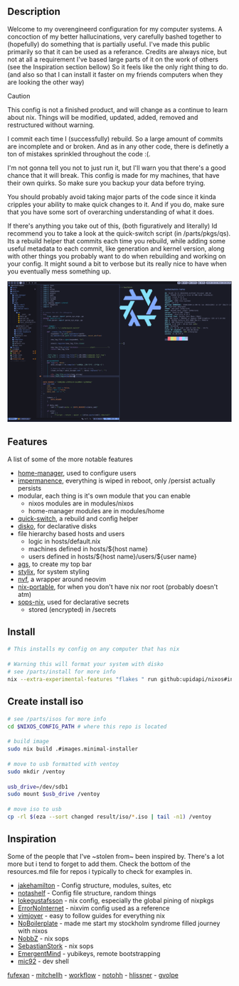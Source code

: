 ## Description
Welcome to my overengineerd configuration for my computer systems. A concoction 
of my better hallucinations, very carefully bashed together  to (hopefully) do 
something that is partially useful. I've made this public primarily so that it 
can be used as a referance. Credits are always nice, but not at all a requirement 
I've based large parts of it on the work of others (see the Inspiration section 
bellow) So it feels like the only right thing to do. (and also so that I can 
install it faster on my friends computers when they are looking the other way) 

<!----------------------this comment is 80 characters wide--------------------->
> [!CAUTION]
> This config is not a finished product, and will change as a continue to learn 
> about nix. Things will be modified, updated, added, removed and restructured 
> without warning. 
> 
> I commit each time I (successfully) rebuild. So a large amount of commits are 
> incomplete and or broken. And as in any other code, there is definetly a ton 
> of mistakes sprinkled throughout the code :(.
> 
> I'm not gonna tell you not to just run it, but I'll warn you that there's a 
> good chance that it will break. This config is made for my machines, that have
> their own quirks. So make sure you backup your data before trying.
> 
> You should probably avoid taking major parts of the code since it kinda 
> cripples your ability to make quick changes to it. And if you do, make 
> sure that you have some sort of overarching understanding of what it does. 
<!----------------------this comment is 80 characters wide--------------------->

If there's anything you take out of this, (both figuratively and literally)
Id recommend you to take a look at the quick-switch script (in /parts/pkgs/qs). 
Its a rebuild helper that commits each time you rebuild, while adding some 
useful metadata to each commit, like generation and kernel version, along with 
other things you probably want to do when rebuilding and working on your config. 
It might sound a bit to verbose but its really nice to have when you eventually 
mess something up. 


![desktop](https://github.com/upidapi/NixOs/blob/main/misc/images/desktop-minimal.png?raw=true)


## Features
A list of some of the more notable features 
- [home-manager](https://github.com/nix-community/home-manager), used to configure users 
- [impermanence](https://github.com/nix-community/impermanence), everything is wiped in reboot, only /persist actually persists
- modular, each thing is it's own module that you can enable
  - nixos modules are in modules/nixos
  - home-manager modules are in modules/home
- [quick-switch](https://github.com/upidapi/NixOs/tree/main/parts/pkgs/qs), a rebuild and config helper 
- [disko](https://github.com/nix-community/disko), for declarative disks
- file hierarchy based hosts and users
  - logic in hosts/default.nix
  - machines defined in hosts/${host name}
  - users defined in hosts/\${host name}/users/\${user name}
- [ags](https://github.com/Aylur/ags), to create my top bar
- [stylix](https://github.com/danth/stylix), for system styling
- [nvf](https://github.com/NotAShelf/nvf), a wrapper around neovim
- [nix-portable](https://github.com/DavHau/nix-portable), for when you don't have nix nor root (probably doesn't atm)
- [sops-nix](https://github.com/Mic92/sops-nix), used for declarative secrets
  - stored (encrypted) in /secrets


## Install
```bash 
# This installs my config on any computer that has nix

# Warning this will format your system with disko
# see /parts/install for more info
nix --extra-experimental-features "flakes " run github:upidapi/nixos#install 
```


## Create install iso
```bash 
# see /parts/isos for more info
cd $NIXOS_CONFIG_PATH # where this repo is located

# build image 
sudo nix build .#images.minimal-installer

# move to usb formatted with ventoy
sudo mkdir /ventoy

usb_drive=/dev/sdb1
sudo mount $usb_drive /ventoy

# move iso to usb
cp -rl $(eza --sort changed result/iso/*.iso | tail -n1) /ventoy
```


## Inspiration
Some of the people that I've ~stolen from~ been inspired by. There's  a lot more 
but i tend to forget to add them. Check the bottom of the resources.md file for 
repos i typically to check for examples in.

- [jakehamilton](https://github.com/jakehamilton/config) - Config structure, modules, suites, etc
- [notashelf](https://github.com/notashelf/nyx) - Config file structure, random things
- [lokegustafsson](https://github.com/lokegustafsson/nixos-getting-started) - nix config, especially the global pining of nixpkgs
- [ErrorNoInternet](https://github.com/ErrorNoInternet/configuration.nix) - nixvim config used as a reference
- [vimjoyer](https://www.youtube.com/@vimjoyer) - easy to follow guides for everything nix
- [NoBoilerplate](https://www.youtube.com/@NoBoilerplate) - made me start my stockholm syndrome filled journey with nixos
- [NobbZ](https://github.com/NobbZ/nixos-config/) - nix sops
- [SebastianStork](https://github.com/SebastianStork/nixos-config) - nix sops
- [EmergentMind](https://github.com/EmergentMind/nix-config) - yubikeys, remote bootstrapping
- [mic92](https://github.com/mic92/dotfiles) - dev shell

[fufexan](https://github.com/fufexan/dotfiles) - 
[mitchellh](https://github.com/mitchellh/nixos-config) - 
[workflow](https://github.com/workflow/dotfiles) - 
[notohh](https://github.com/notohh/snowflake) - 
[hlissner](https://github.com/hlissner/dotfiles) - 
[gvolpe](https://github.com/gvolpe/nix-config)

